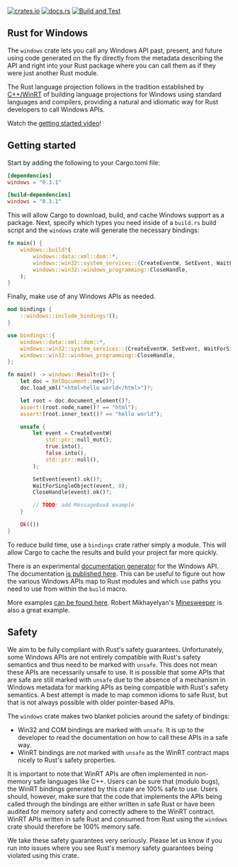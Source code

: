 [![crates.io](https://img.shields.io/crates/v/windows.svg)](https://crates.io/crates/windows)
[![docs.rs](https://docs.rs/windows/badge.svg)](https://docs.rs/windows)
[![Build and Test](https://github.com/microsoft/windows-rs/workflows/Build%20and%20Test/badge.svg?event=push)](https://github.com/microsoft/windows-rs/actions)

## Rust for Windows

The `windows` crate lets you call any Windows API past, present, and future using code generated on the fly directly from the metadata describing the API and right into your Rust package where you can call them as if they were just another Rust module.

The Rust language projection follows in the tradition established by [C++/WinRT](https://github.com/microsoft/cppwinrt) of building language projections for Windows using standard languages and compilers, providing a natural and idiomatic way for Rust developers to call Windows APIs.

Watch the [getting started video](https://youtu.be/LajquCjHXK4)!

## Getting started

Start by adding the following to your Cargo.toml file:

```toml
[dependencies]
windows = "0.3.1"

[build-dependencies]
windows = "0.3.1"
```

This will allow Cargo to download, build, and cache Windows support as a package. Next, specify which types you need inside of a `build.rs` build script and the `windows` crate will generate the necessary bindings:

```rust
fn main() {
    windows::build!(
        windows::data::xml::dom::*,
        windows::win32::system_services::{CreateEventW, SetEvent, WaitForSingleObject},
        windows::win32::windows_programming::CloseHandle,
    );
}
```

Finally, make use of any Windows APIs as needed.

```rust
mod bindings {
    ::windows::include_bindings!();
}

use bindings::{
    windows::data::xml::dom::*,
    windows::win32::system_services::{CreateEventW, SetEvent, WaitForSingleObject},
    windows::win32::windows_programming::CloseHandle,
};

fn main() -> windows::Result<()> {
    let doc = XmlDocument::new()?;
    doc.load_xml("<html>hello world</html>")?;

    let root = doc.document_element()?;
    assert!(root.node_name()? == "html");
    assert!(root.inner_text()? == "hello world");

    unsafe {
        let event = CreateEventW(
            std::ptr::null_mut(),
            true.into(),
            false.into(),
            std::ptr::null(),
        );

        SetEvent(event).ok()?;
        WaitForSingleObject(event, 0);
        CloseHandle(event).ok()?;

        // TODO: add MessageBoxA example
    }

    Ok(())
}
```

To reduce build time, use a `bindings` crate rather simply a module. This will allow Cargo to cache the results and build your project far more quickly.

There is an experimental [documentation generator](https://github.com/microsoft/windows-docs-rs) for the Windows API. The documentation [is published here](https://microsoft.github.io/windows-docs-rs/). This can be useful to figure out how the various Windows APIs map to Rust modules and which `use` paths you need to use from within the `build` macro.

More examples [can be found here](examples). Robert Mikhayelyan's [Minesweeper](https://github.com/robmikh/minesweeper-rs) is also a great example.

## Safety

We aim to be fully compliant with Rust's safety guarantees. Unfortunately, some Windows APIs are not entirely compatible with Rust's safety semantics and thus need to be marked with `unsafe`. This does not mean these APIs are necessarily unsafe to use. It is possible that some APIs that are safe are still marked with `unsafe` due to the absence of a mechanism in Windows metadata for marking APIs as being compatible with Rust's safety semantics. A best attempt is made to map common idioms to safe Rust, but that is not always possible with older pointer-based APIs.

The `windows` crate makes two blanket policies around the safety of bindings:
* Win32 and COM bindings are marked with `unsafe`. It is up to the developer to read the documentation on how to call these APIs in a safe way.
* WinRT bindings are *not* marked with `unsafe` as the WinRT contract maps nicely to Rust's safety properties.

It is important to note that WinRT APIs are often implemented in non-memory safe languages like C++. Users can be sure that (modulo bugs), the WinRT bindings generated by this crate are 100% safe to use. Users should, however, make sure that the code that implements the APIs being called through the bindings are either written in safe Rust or have been audited for memory safety and correctly adhere to the WinRT contract. WinRT APIs written in safe Rust and consumed from Rust using the `windows` crate should therefore be 100% memory safe.

We take these safety guarantees very seriously. Please let us know if you run into issues where you see Rust's memory safety guarantees being violated using this crate.
